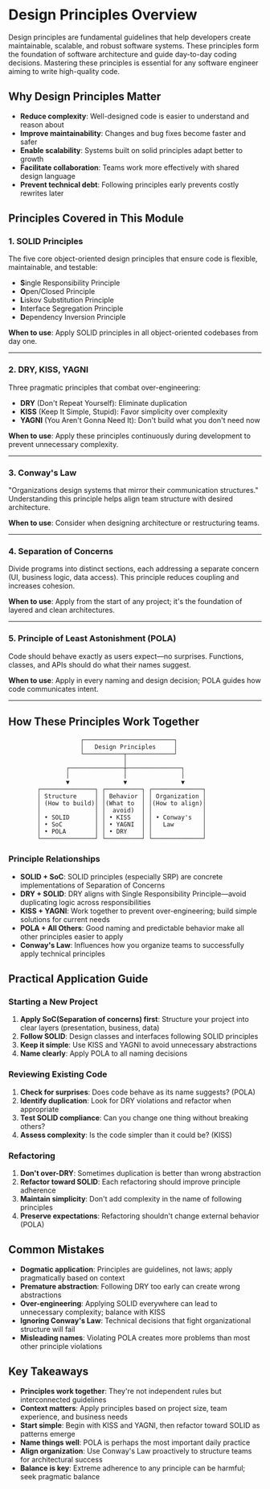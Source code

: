 # Design Principles Overview

Design principles are fundamental guidelines that help developers create maintainable, scalable, and robust software systems. These principles form the foundation of software architecture and guide day-to-day coding decisions. Mastering these principles is essential for any software engineer aiming to write high-quality code.

## Why Design Principles Matter

- **Reduce complexity**: Well-designed code is easier to understand and reason about
- **Improve maintainability**: Changes and bug fixes become faster and safer
- **Enable scalability**: Systems built on solid principles adapt better to growth
- **Facilitate collaboration**: Teams work more effectively with shared design language
- **Prevent technical debt**: Following principles early prevents costly rewrites later

## Principles Covered in This Module

### 1. SOLID Principles
The five core object-oriented design principles that ensure code is flexible, maintainable, and testable:
- **S**ingle Responsibility Principle
- **O**pen/Closed Principle
- **L**iskov Substitution Principle
- **I**nterface Segregation Principle
- **D**ependency Inversion Principle

**When to use**: Apply SOLID principles in all object-oriented codebases from day one.

---

### 2. DRY, KISS, YAGNI
Three pragmatic principles that combat over-engineering:
- **DRY** (Don't Repeat Yourself): Eliminate duplication
- **KISS** (Keep It Simple, Stupid): Favor simplicity over complexity
- **YAGNI** (You Aren't Gonna Need It): Don't build what you don't need now

**When to use**: Apply these principles continuously during development to prevent unnecessary complexity.

---

### 3. Conway's Law
"Organizations design systems that mirror their communication structures." Understanding this principle helps align team structure with desired architecture.

**When to use**: Consider when designing architecture or restructuring teams.

---

### 4. Separation of Concerns
Divide programs into distinct sections, each addressing a separate concern (UI, business logic, data access). This principle reduces coupling and increases cohesion.

**When to use**: Apply from the start of any project; it's the foundation of layered and clean architectures.

---

### 5. Principle of Least Astonishment (POLA)
Code should behave exactly as users expect—no surprises. Functions, classes, and APIs should do what their names suggest.

**When to use**: Apply in every naming and design decision; POLA guides how code communicates intent.

---

## How These Principles Work Together

```
                    ┌─────────────────────────┐
                    │   Design Principles     │
                    └───────────┬─────────────┘
                                │
                ┌───────────────┼───────────────┐
                │               │               │
                ▼               ▼               ▼
        ┌───────────────┐ ┌──────────┐ ┌──────────────┐
        │ Structure     │ │ Behavior │ │ Organization │
        │ (How to build)│ │(What to  │ │(How to align)│
        │               │ │  avoid)  │ │              │
        │ • SOLID       │ │ • KISS   │ │ • Conway's   │
        │ • SoC         │ │ • YAGNI  │ │   Law        │
        │ • POLA        │ │ • DRY    │ │              │
        └───────────────┘ └──────────┘ └──────────────┘
```

### Principle Relationships

- **SOLID + SoC**: SOLID principles (especially SRP) are concrete implementations of Separation of Concerns
- **DRY + SOLID**: DRY aligns with Single Responsibility Principle—avoid duplicating logic across responsibilities
- **KISS + YAGNI**: Work together to prevent over-engineering; build simple solutions for current needs
- **POLA + All Others**: Good naming and predictable behavior make all other principles easier to apply
- **Conway's Law**: Influences how you organize teams to successfully apply technical principles

## Practical Application Guide

### Starting a New Project
1. **Apply SoC(Separation of concerns) first**: Structure your project into clear layers (presentation, business, data)
2. **Follow SOLID**: Design classes and interfaces following SOLID principles
3. **Keep it simple**: Use KISS and YAGNI to avoid unnecessary abstractions
4. **Name clearly**: Apply POLA to all naming decisions

### Reviewing Existing Code
1. **Check for surprises**: Does code behave as its name suggests? (POLA)
2. **Identify duplication**: Look for DRY violations and refactor when appropriate
3. **Test SOLID compliance**: Can you change one thing without breaking others?
4. **Assess complexity**: Is the code simpler than it could be? (KISS)

### Refactoring
1. **Don't over-DRY**: Sometimes duplication is better than wrong abstraction
2. **Refactor toward SOLID**: Each refactoring should improve principle adherence
3. **Maintain simplicity**: Don't add complexity in the name of following principles
4. **Preserve expectations**: Refactoring shouldn't change external behavior (POLA)

## Common Mistakes

- **Dogmatic application**: Principles are guidelines, not laws; apply pragmatically based on context
- **Premature abstraction**: Following DRY too early can create wrong abstractions
- **Over-engineering**: Applying SOLID everywhere can lead to unnecessary complexity; balance with KISS
- **Ignoring Conway's Law**: Technical decisions that fight organizational structure will fail
- **Misleading names**: Violating POLA creates more problems than most other principle violations

## Key Takeaways

- **Principles work together**: They're not independent rules but interconnected guidelines
- **Context matters**: Apply principles based on project size, team experience, and business needs
- **Start simple**: Begin with KISS and YAGNI, then refactor toward SOLID as patterns emerge
- **Name things well**: POLA is perhaps the most important daily practice
- **Align organization**: Use Conway's Law proactively to structure teams for architectural success
- **Balance is key**: Extreme adherence to any principle can be harmful; seek pragmatic balance
